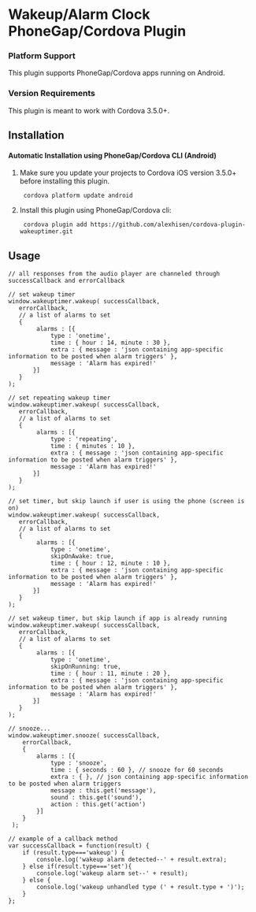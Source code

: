 # Wakeup/Alarm Clock PhoneGap/Cordova Plugin

### Platform Support

This plugin supports PhoneGap/Cordova apps running on Android.

### Version Requirements

This plugin is meant to work with Cordova 3.5.0+.

## Installation

#### Automatic Installation using PhoneGap/Cordova CLI (Android)
1. Make sure you update your projects to Cordova iOS version 3.5.0+ before installing this plugin.

        cordova platform update android

2. Install this plugin using PhoneGap/Cordova cli:

        cordova plugin add https://github.com/alexhisen/cordova-plugin-wakeuptimer.git

## Usage

    // all responses from the audio player are channeled through successCallback and errorCallback

    // set wakeup timer
    window.wakeuptimer.wakeup( successCallback,
       errorCallback,
       // a list of alarms to set
       {
            alarms : [{
                type : 'onetime',
                time : { hour : 14, minute : 30 },
                extra : { message : 'json containing app-specific information to be posted when alarm triggers' },
                message : 'Alarm has expired!'
           }]
       }
    );

    // set repeating wakeup timer
    window.wakeuptimer.wakeup( successCallback,
       errorCallback,
       // a list of alarms to set
       {
            alarms : [{
                type : 'repeating',
                time : { minutes : 10 },
                extra : { message : 'json containing app-specific information to be posted when alarm triggers' },
                message : 'Alarm has expired!'
           }]
       }
    );

    // set timer, but skip launch if user is using the phone (screen is on)
    window.wakeuptimer.wakeup( successCallback,
       errorCallback,
       // a list of alarms to set
       {
            alarms : [{
                type : 'onetime',
                skipOnAwake: true,
                time : { hour : 12, minute : 10 },
                extra : { message : 'json containing app-specific information to be posted when alarm triggers' },
                message : 'Alarm has expired!'
           }]
       }
    );

    // set wakeup timer, but skip launch if app is already running
    window.wakeuptimer.wakeup( successCallback,
       errorCallback,
       // a list of alarms to set
       {
            alarms : [{
                type : 'onetime',
                skipOnRunning: true,
                time : { hour : 11, minute : 20 },
                extra : { message : 'json containing app-specific information to be posted when alarm triggers' },
                message : 'Alarm has expired!'
           }]
       }
    );

    // snooze...
    window.wakeuptimer.snooze( successCallback,
        errorCallback,
        {
            alarms : [{
                type : 'snooze',
                time : { seconds : 60 }, // snooze for 60 seconds
                extra : { }, // json containing app-specific information to be posted when alarm triggers
                message : this.get('message'),
                sound : this.get('sound'),
                action : this.get('action')
            }]
        }
     );

    // example of a callback method
    var successCallback = function(result) {
        if (result.type==='wakeup') {
            console.log('wakeup alarm detected--' + result.extra);
        } else if(result.type==='set'){
            console.log('wakeup alarm set--' + result);
        } else {
            console.log('wakeup unhandled type (' + result.type + ')');
        }
    };
